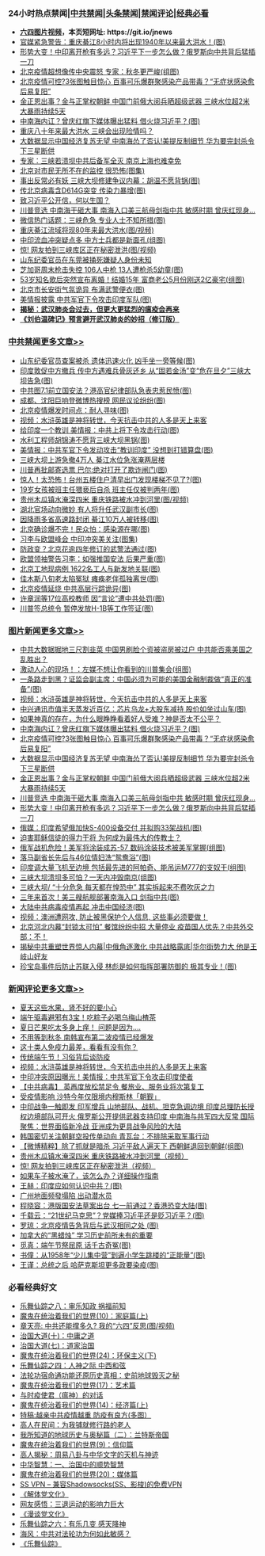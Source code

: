 <div id="tt">
<h3>24小时热点禁闻|<a href="#%E4%B8%AD%E5%85%B1%E7%A6%81%E9%97%BB%E6%9B%B4%E5%A4%9A%E6%96%87%E7%AB%A0">中共禁闻</a>|<a href="#%E5%9B%BE%E7%89%87%E6%96%B0%E9%97%BB%E6%9B%B4%E5%A4%9A%E6%96%87%E7%AB%A0">头条禁闻</a>|<a href="#%E6%96%B0%E9%97%BB%E8%AF%84%E8%AE%BA%E6%9B%B4%E5%A4%9A%E6%96%87%E7%AB%A0">禁闻评论|<a href="#%E5%BF%85%E7%9C%8B%E7%BB%8F%E5%85%B8%E5%A5%BD%E6%96%87">经典必看</a></h3>
<ul>
<li><b><a href="http://d1.bdrive.tk/64.mp4" target="_blank">六四图片视频</a>，本页短网址: https://git.io/jnews</b></li>
<li><a href="https://github.com/fqnews/bnews/blob/master/cbnews/20200622/1348747.md">官媒紧急警告：重庆綦江8小时内将出现1940年以来最大洪水！(图)</a></li>
<li><a href="https://github.com/fqnews/bnews/blob/master/topimagenews/20200622/1348732.md">形势大变！中印离开枪有多远？习近平下一步怎么做？俄罗斯向中共背后猛插一刀</a></li>
<li><a href="https://github.com/fqnews/bnews/blob/master/cbnews/20200622/1348735.md">北京疫情超想像传中央震怒 专家：秋冬更严峻(组图)</a></li>
<li><a href="https://github.com/fqnews/bnews/blob/master/topimagenews/20200622/1348866.md">北京疫情可控?3张图触目惊心 百事可乐爆群聚感染产品带毒？“无症状感染愈后易复阳”</a></li>
<li><a href="https://github.com/fqnews/bnews/blob/master/topimagenews/20200622/1348785.md">金正恩出事？金与正掌权朝鲜 中国门前俄大阅兵晒超级武器 三峡水位超2米 大暴雨持续5天</a></li>
<li><a href="https://github.com/fqnews/bnews/blob/master/topimagenews/20200623/1349055.md">中南海内讧？曾庆红旗下媒体曝出猛料 借火烧习近平？(图)</a></li>
<li><a href="https://github.com/fqnews/bnews/blob/master/ssgc/20200623/1348962.md">重庆八十年来最大洪水    三峡会出现险情吗？</a></li>
<li><a href="https://github.com/fqnews/bnews/blob/master/topimagenews/20200622/1348792.md">大数据显示中国经济复苏无望 中南海怂了否认!美提反制细节 华为要完封杀令下三星断供</a></li>
<li><a href="https://github.com/fqnews/bnews/blob/master/cbnews/20200622/1348775.md">专家：三峡若溃坝中共后备军全灭 南京上海也难幸免</a></li>
<li><a href="https://github.com/fqnews/bnews/blob/master/cbnews/20200623/1349058.md">北京对市民无所不在的监控 很恐怖(图集)</a></li>
<li><a href="https://github.com/fqnews/bnews/blob/master/cbnews/20200622/1348867.md">事出反常必有妖 三峡大坝修建争议内幕：胡温不愿背锅(图)</a></li>
<li><a href="https://github.com/fqnews/bnews/blob/master/cbnews/20200623/1349037.md">传北京病毒含D614G突变 传染力暴增(图)</a></li>
<li><a href="https://github.com/fqnews/bnews/blob/master/weiquan/20200623/1348783.md">致习近平公开信，何以生国？</a></li>
<li><a href="https://github.com/fqnews/bnews/blob/master/topimagenews/20200622/1348754.md">川普竞选 中南海干砸大事 南海入口美三航母剑指中共 敏感时期 曾庆红现身...</a></li>
<li><a href="https://github.com/fqnews/bnews/blob/master/cbnews/20200623/1349045.md">微信热门话题：三峡危急 专业人士不知所措(图)</a></li>
<li><a href="https://github.com/fqnews/bnews/blob/master/cbnews/20200623/1348941.md">重庆綦江流域将现80年来最大洪水(图/视频)</a></li>
<li><a href="https://github.com/fqnews/bnews/blob/master/cbnews/20200623/1349060.md">中印流血冲突疑点多 中方士兵都是新面孔(组图)</a></li>
<li><a href="https://github.com/fqnews/bnews/blob/master/cnnews/20200623/1349169.md">惊! 网友拍到三峡库区正在秘密泄洪(图/视频)</a></li>
<li><a href="https://github.com/fqnews/bnews/blob/master/cbnews/20200623/1348951.md">山东纪委官员在东莞被捅死嫌疑人身份未知</a></li>
<li><a href="https://github.com/fqnews/bnews/blob/master/cnnews/20200623/1348979.md">芝加哥周末枪击失控 106人中枪 13人遭枪杀5幼童(图)</a></li>
<li><a href="https://github.com/fqnews/bnews/blob/master/yule/20200622/1348899.md">53岁知名歌后突然宣布离婚！结婚15年 富商老公5月份刚送2亿豪宅(组图)</a></li>
<li><a href="https://github.com/fqnews/bnews/blob/master/cbnews/20200622/1348748.md">北京市长安街气氛诡异 布满武警便衣(图)</a></li>
<li><a href="https://github.com/fqnews/bnews/blob/master/cbnews/20200623/1349059.md">美情报披露 中共军官下令攻击印度军队(图)</a></li>
<li><b><a href="https://github.com/fqnews/bnews/blob/master/comments/20200211/1275071.md" target="_blank">揭秘：武汉肺炎会过去，但更大更猛烈的瘟疫会再来</a></b></li>
<li><b><a href="https://github.com/fqnews/bnews/blob/master/comments/20200207/1272816.md" target="_blank">《刘伯温碑记》预言避开武汉肺炎的妙招（修订版）</a></b></li>
</ul>
</div>

<div class="catlist">
<h3><a href="https://github.com/fqnews/bnews/blob/master/cbnews/" target="_blank">中共禁闻</a><span><a href="https://github.com/fqnews/bnews/blob/master/cbnews/" target="_blank" rel="nofollow">更多文章>></a></span></h3>
<ul>
<li><a href="https://github.com/fqnews/bnews/blob/master/cbnews/20200623/1349273.md" target="_blank">山东纪委官员查案被杀 遗体迅速火化 凶手坐一旁等候(图)</a></li>
<li><a href="https://github.com/fqnews/bnews/blob/master/cbnews/20200623/1349266.md" target="_blank">印度敦促中方撤兵 传中方遇难兵骨灰还乡 从“固若金汤”变“危在旦夕”三峡大坝告急(图)</a></li>
<li><a href="https://github.com/fqnews/bnews/blob/master/cbnews/20200623/1349253.md" target="_blank">中共图7.1前立国安法？港高官纪律部队急表忠惹民愤(图)</a></li>
<li><a href="https://github.com/fqnews/bnews/blob/master/cbnews/20200623/1349252.md" target="_blank">成都、沈阳巨响登微博热搜榜 网民议论纷纷(图)</a></li>
<li><a href="https://github.com/fqnews/bnews/blob/master/cbnews/20200623/1349251.md" target="_blank">北京疫情爆发时间点：耐人寻味(图)</a></li>
<li><a href="https://github.com/fqnews/bnews/blob/master/comments/20200623/1273653.md" target="_blank">视频：水浒英雄是神将转世，今天抗击中共的人多是天上来客</a></li>
<li><a href="https://github.com/fqnews/bnews/blob/master/cbnews/20200623/1349244.md" target="_blank">给印度一个教训 美情报：中共上将下令攻击行动(图)</a></li>
<li><a href="https://github.com/fqnews/bnews/blob/master/cbnews/20200623/1349243.md" target="_blank">水利工程师胡锦涛不愿背三峡大坝黑锅(图)</a></li>
<li><a href="https://github.com/fqnews/bnews/blob/master/cbnews/20200623/1349230.md" target="_blank">美情报：中共军官下令发动攻击“教训印度” 没想到打错算盘(图)</a></li>
<li><a href="https://github.com/fqnews/bnews/blob/master/cbnews/20200623/1349208.md" target="_blank">三峡大坝上游急撤4万人 綦江水位急涨淹两层楼</a></li>
<li><a href="https://github.com/fqnews/bnews/blob/master/cbnews/20200623/1349210.md" target="_blank">川普再批邮寄选票 巴尔:绝对打开了欺诈闸门(图)</a></li>
<li><a href="https://github.com/fqnews/bnews/blob/master/cbnews/20200623/1349203.md" target="_blank">惊人！太恐怖！台州五楼住户清早出门发现楼梯不见了?(图)</a></li>
<li><a href="https://github.com/fqnews/bnews/blob/master/cbnews/20200623/1349187.md" target="_blank">19岁女孩被班主任猥亵后自杀 班主任仅被判两年(图)</a></li>
<li><a href="https://github.com/fqnews/bnews/blob/master/cbnews/20200623/1349180.md" target="_blank">贵州木瓜镇水淹深四米 重庆铁路被水冲到河里(图/视频)</a></li>
<li><a href="https://github.com/fqnews/bnews/blob/master/cbnews/20200623/1349175.md" target="_blank">湖北官场动向微妙 有人将升任武汉副市长(图)</a></li>
<li><a href="https://github.com/fqnews/bnews/blob/master/cbnews/20200623/1349163.md" target="_blank">因降雨多省高速路封闭 綦江10万人被转移(图)</a></li>
<li><a href="https://github.com/fqnews/bnews/blob/master/cbnews/20200623/1349146.md" target="_blank">北京确诊爆不完！民众怕：感染源在哪(图)</a></li>
<li><a href="https://github.com/fqnews/bnews/blob/master/cbnews/20200623/1349127.md" target="_blank">习李与欧盟峰会 中印冲突美关注(图集)</a></li>
<li><a href="https://github.com/fqnews/bnews/blob/master/cbnews/20200623/1349114.md" target="_blank">防政变？北京花逾四年修订的武警法通过(图)</a></li>
<li><a href="https://github.com/fqnews/bnews/blob/master/cbnews/20200623/1349113.md" target="_blank">欧盟领袖警告习李：如强推国安法 后果严重(图)</a></li>
<li><a href="https://github.com/fqnews/bnews/blob/master/cbnews/20200623/1349112.md" target="_blank">北京工地现病例 1622名工人与新发地关联(图)</a></li>
<li><a href="https://github.com/fqnews/bnews/blob/master/cbnews/20200623/1349111.md" target="_blank">佳木斯八旬老太陷冤狱 瘫痪老伴孤独离世(图)</a></li>
<li><a href="https://github.com/fqnews/bnews/blob/master/cbnews/20200623/1349094.md" target="_blank">北京疫情延烧 中共高层行踪诡异(图)</a></li>
<li><a href="https://github.com/fqnews/bnews/blob/master/cbnews/20200623/1349093.md" target="_blank">许章润等17位高校教师 因“言论”遭中共处罚(图)</a></li>
<li><a href="https://github.com/fqnews/bnews/blob/master/cbnews/20200623/1349079.md" target="_blank">川普签总统令 暂停发放H-1B等工作签证(图)</a></li>

</ul>
</div>
<div class="catlist">
<h3><a href="https://github.com/fqnews/bnews/blob/master/topimagenews/" target="_blank">图片新闻</a><span><a href="https://github.com/fqnews/bnews/blob/master/topimagenews/" target="_blank" rel="nofollow">更多文章>></a></span></h3>
<ul>
<li><a href="https://github.com/fqnews/bnews/blob/master/topimagenews/20200623/1349265.md" target="_blank">中共大数据掘地三尺割韭菜 中国男刷脸个资被盗房被过户 中共能否乘美国之乱胜出？</a></li>
<li><a href="https://github.com/fqnews/bnews/blob/master/topimagenews/20200623/1349264.md" target="_blank">激动人心的现场！：左媒不想让你看到的川普集会(组图)</a></li>
<li><a href="https://github.com/fqnews/bnews/blob/master/topimagenews/20200623/1349250.md" target="_blank">一条路走到黑？证监会副主席：中国必须为可能的美国金融制裁做“真正的准备”(图)</a></li>
<li><a href="https://github.com/fqnews/bnews/blob/master/comments/20200623/1273653.md" target="_blank">视频：水浒英雄是神将转世，今天抗击中共的人多是天上来客</a></li>
<li><a href="https://github.com/fqnews/bnews/blob/master/topimagenews/20200623/1349209.md" target="_blank">中兴通讯市值半天蒸发近百亿：芯片乌龙+大股东减持 股价如坐过山车(图)</a></li>
<li><a href="https://github.com/fqnews/bnews/blob/master/comments/20200623/1346844.md" target="_blank">如果神真的存在，为什么眼睁睁看着好人受难？神是否太不公平？</a></li>
<li><a href="https://github.com/fqnews/bnews/blob/master/topimagenews/20200623/1349055.md" target="_blank">中南海内讧？曾庆红旗下媒体曝出猛料 借火烧习近平？(图)</a></li>
<li><a href="https://github.com/fqnews/bnews/blob/master/topimagenews/20200622/1348866.md" target="_blank">北京疫情可控?3张图触目惊心 百事可乐爆群聚感染产品带毒？“无症状感染愈后易复阳”</a></li>
<li><a href="https://github.com/fqnews/bnews/blob/master/topimagenews/20200622/1348792.md" target="_blank">大数据显示中国经济复苏无望 中南海怂了否认!美提反制细节 华为要完封杀令下三星断供</a></li>
<li><a href="https://github.com/fqnews/bnews/blob/master/topimagenews/20200622/1348785.md" target="_blank">金正恩出事？金与正掌权朝鲜 中国门前俄大阅兵晒超级武器 三峡水位超2米 大暴雨持续5天</a></li>
<li><a href="https://github.com/fqnews/bnews/blob/master/topimagenews/20200622/1348754.md" target="_blank">川普竞选 中南海干砸大事 南海入口美三航母剑指中共 敏感时期 曾庆红现身&#8230;</a></li>
<li><a href="https://github.com/fqnews/bnews/blob/master/topimagenews/20200622/1348732.md" target="_blank">形势大变！中印离开枪有多远？习近平下一步怎么做？俄罗斯向中共背后猛插一刀</a></li>
<li><a href="https://github.com/fqnews/bnews/blob/master/topimagenews/20200622/1348717.md" target="_blank">俄媒：印度希望俄加快S-400设备交付 并拟购33架战机(图)</a></li>
<li><a href="https://github.com/fqnews/bnews/blob/master/comments/20200622/1346846.md" target="_blank">迫害耶稣信徒的得力干将  为何成为最伟大的传教士？</a></li>
<li><a href="https://github.com/fqnews/bnews/blob/master/topimagenews/20200622/1348710.md" target="_blank">俄军战机危险！美军将涂装成苏-57 数码涂装技术被美军掌握(组图)</a></li>
<li><a href="https://github.com/fqnews/bnews/blob/master/topimagenews/20200622/1348709.md" target="_blank">落马副省长先后与46位情妇洗“鸳鸯浴”(图)</a></li>
<li><a href="https://github.com/fqnews/bnews/blob/master/topimagenews/20200622/1348686.md" target="_blank">印度调大量飞机至边境 包括最先进的阿帕奇、能吊运M777的支奴干(组图)</a></li>
<li><a href="https://github.com/fqnews/bnews/blob/master/topimagenews/20200622/1348555.md" target="_blank">三峡大坝溃坝多可怕？一天内冲毁南京(组图)</a></li>
<li><a href="https://github.com/fqnews/bnews/blob/master/topimagenews/20200622/1348484.md" target="_blank">三峡大坝/ “十分危急 每天都在惶恐中” 其实拆起来不费吹灰之力</a></li>
<li><a href="https://github.com/fqnews/bnews/blob/master/topimagenews/20200622/1348425.md" target="_blank">三年来首次！美三艘航舰部署南海入口 剑指中共(图)</a></li>
<li><a href="https://github.com/fqnews/bnews/blob/master/topimagenews/20200622/1348419.md" target="_blank">大陆中共病毒疫情再起 冲击中国经济(图)</a></li>
<li><a href="https://github.com/fqnews/bnews/blob/master/comments/20200621/1348405.md" target="_blank">视频：澳洲遭网攻, 防止被黑保护个人信息, 这些事必须要做！</a></li>
<li><a href="https://github.com/fqnews/bnews/blob/master/topimagenews/20200621/1348389.md" target="_blank">北京河北内幕“封锁太可怕” 餐馆纷纷中招 大量停业 疫苗国人优先？中共外交部：不！</a></li>
<li><a href="https://github.com/fqnews/bnews/blob/master/topimagenews/20200621/1348327.md" target="_blank">揭秘中共重塑世界惊人内幕|中俄角逐激化 中共战略露底|华尔街势力大 他是王岐山好友</a></li>
<li><a href="https://github.com/fqnews/bnews/blob/master/topimagenews/20200621/1348303.md" target="_blank">珍宝岛事件后防止苏联入侵 林彪是如何指挥部署防御的 极其专业！(图)</a></li>

</ul>
</div>
<div class="catlist">
<h3><a href="https://github.com/fqnews/bnews/blob/master/comments/" target="_blank">新闻评论</a><span><a href="https://github.com/fqnews/bnews/blob/master/comments/" target="_blank" rel="nofollow">更多文章>></a></span></h3>
<ul>
<li><a href="https://github.com/fqnews/bnews/blob/master/comments/20200623/1349263.md" target="_blank">夏天这些水果，肾不好的要小心</a></li>
<li><a href="https://github.com/fqnews/bnews/blob/master/comments/20200623/1349258.md" target="_blank">端午驱毒避邪有3宝！吃粽子必喝乌梅山楂茶</a></li>
<li><a href="https://github.com/fqnews/bnews/blob/master/comments/20200623/1349257.md" target="_blank">夏日芒果吃太多身上痒！ 问题是因为&#8230;.</a></li>
<li><a href="https://github.com/fqnews/bnews/blob/master/comments/20200623/1349256.md" target="_blank">不用等到秋冬 南韩宣布第二波疫情已经爆发</a></li>
<li><a href="https://github.com/fqnews/bnews/blob/master/comments/20200623/1349255.md" target="_blank">这十类人免疫力最差，看看有没有你？</a></li>
<li><a href="https://github.com/fqnews/bnews/blob/master/comments/20200623/1349254.md" target="_blank">传统端午节！习俗背后谈防疫</a></li>
<li><a href="https://github.com/fqnews/bnews/blob/master/comments/20200623/1273653.md" target="_blank">视频：水浒英雄是神将转世，今天抗击中共的人多是天上来客</a></li>
<li><a href="https://github.com/fqnews/bnews/blob/master/comments/20200623/1349245.md" target="_blank">中印冲突原因曝光！美情报：中共军官下令攻击印度使者</a></li>
<li><a href="https://github.com/fqnews/bnews/blob/master/comments/20200623/1349239.md" target="_blank">【中共病毒】 英再度放松禁足令 餐旅业、服务业将次第复工</a></li>
<li><a href="https://github.com/fqnews/bnews/blob/master/comments/20200623/1349213.md" target="_blank">受疫情影响 沙特今年仅限境内穆斯林「朝觐」</a></li>
<li><a href="https://github.com/fqnews/bnews/blob/master/comments/20200623/1349206.md" target="_blank">中印战争一触即发 印军增兵 山地部队、战机、坦克急调边境 印度总理防长授权边境部队可开火 俄罗斯公开提供武器支持印度 中南海与共军四大反常 国际聚焦：世界面临新冷战 亚洲成为更具战争风险的大陆</a></li>
<li><a href="https://github.com/fqnews/bnews/blob/master/comments/20200623/1349191.md" target="_blank">韩国密切关注朝鲜空投传单动向 青瓦台：不排除采取军事行动</a></li>
<li><a href="https://github.com/fqnews/bnews/blob/master/comments/20200623/1349168.md" target="_blank">【微博精粹】除了抓就是暗杀 习近平敌人遍天下 西朝鲜退回到朝鲜(组图)</a></li>
<li><a href="https://github.com/fqnews/bnews/blob/master/comments/20200623/1349158.md" target="_blank">贵州木瓜镇水淹深四米 重庆铁路被水冲到河里（视频）</a></li>
<li><a href="https://github.com/fqnews/bnews/blob/master/comments/20200623/1349157.md" target="_blank">惊! 网友拍到三峡库区正在秘密泄洪（视频）</a></li>
<li><a href="https://github.com/fqnews/bnews/blob/master/comments/20200623/1349134.md" target="_blank">如果车子被水淹了，该怎么办？详细操作指南</a></li>
<li><a href="https://github.com/fqnews/bnews/blob/master/comments/20200623/1349132.md" target="_blank">王赫：印度应如何认识中共？(图)</a></li>
<li><a href="https://github.com/fqnews/bnews/blob/master/comments/20200623/1349126.md" target="_blank">广州地面频發塌陷 出动潜水员</a></li>
<li><a href="https://github.com/fqnews/bnews/blob/master/comments/20200623/1349105.md" target="_blank">程晓容：港版国安法草案出台 七一前通过？香港恐变大陆(图)</a></li>
<li><a href="https://github.com/fqnews/bnews/blob/master/comments/20200623/1349104.md" target="_blank">千载云：“21世纪马克思”？党媒捧习近平还是贬习近平？(图)</a></li>
<li><a href="https://github.com/fqnews/bnews/blob/master/comments/20200623/1349103.md" target="_blank">罗琼：北京疫情告急背后与武汉相同之处 (图)</a></li>
<li><a href="https://github.com/fqnews/bnews/blob/master/comments/20200623/1349102.md" target="_blank">加拿大的“黑蜡烛” 学习历史前所未有的重要</a></li>
<li><a href="https://github.com/fqnews/bnews/blob/master/comments/20200623/1349101.md" target="_blank">觅真：端午节祭屈原 话千古奇冤(图)</a></li>
<li><a href="https://github.com/fqnews/bnews/blob/master/comments/20200623/1349100.md" target="_blank">书僮：从1958年“少儿集中营”到逼小学生跳楼的“正能量”(图)</a></li>
<li><a href="https://github.com/fqnews/bnews/blob/master/comments/20200623/1349099.md" target="_blank">王谨：总统之后 哈萨克斯坦更多政要染疫(图)</a></li>

</ul>
</div>

<div class="catlist">
<h3>必看经典好文</h3>
<ul>
<li><a href="https://github.com/fqnews/bnews/blob/master/tculture/20170717/792953.md" target="_blank">乐舞仙踪之八：审乐知政 祸福前知</a></li>
<li><a href="https://github.com/fqnews/bnews/blob/master/topimagenews/20180529/950153.md" target="_blank">魔鬼在统治着我们的世界(10)：家庭篇(上)</a></li>
<li><a href="https://github.com/fqnews/bnews/blob/master/comments/20200607/1341003.md" target="_blank">章天亮: 中共还能撑多久? 我的“六四”反思(图/视频)</a></li>
<li><a href="https://github.com/fqnews/bnews/blob/master/cbnews/20180316/915423.md" target="_blank">治国大道(十)：中庸之道</a></li>
<li><a href="https://github.com/fqnews/bnews/blob/master/cbnews/20190424/913985.md" target="_blank">治国大道(七)：道家治国</a></li>
<li><a href="https://github.com/fqnews/bnews/blob/master/cbnews/20180907/994846.md" target="_blank">魔鬼在统治着我们的世界(24)：环保主义(下)</a></li>
<li><a href="https://github.com/fqnews/bnews/blob/master/tculture/20190101/791144.md" target="_blank">乐舞仙踪之四：人神之际 中西和弦</a></li>
<li><a href="https://github.com/fqnews/bnews/blob/master/tculture/20121025/73069.md" target="_blank">法轮功宿命通功能还原历史真相：史前地球毁灭之秘</a></li>
<li><a href="https://github.com/fqnews/bnews/blob/master/topimagenews/20180620/960677.md" target="_blank">魔鬼在统治着我们的世界(17)：艺术篇</a></li>
<li><a href="https://github.com/fqnews/bnews/blob/master/comments/20200327/1301424.md" target="_blank">与时疫使君（瘟神）的对话</a></li>
<li><a href="https://github.com/fqnews/bnews/blob/master/topimagenews/20180605/953415.md" target="_blank">魔鬼在统治着我们的世界(14)：经济篇(上)</a></li>
<li><a href="https://github.com/fqnews/bnews/blob/master/ccpdope/20200425/1319297.md" target="_blank">特稿:越亲中共疫情越重 防疫有良方(多图）</a></li>
<li><a href="https://github.com/fqnews/bnews/blob/master/tculture/20121023/72121.md" target="_blank">高人在民间：为我铺就修行路的老人</a></li>
<li><a href="https://github.com/fqnews/bnews/blob/master/tculture/xiulian/20170614/774347.md" target="_blank">我所知道的地球历史与奥秘篇（二）：兰特斯帝国</a></li>
<li><a href="https://github.com/fqnews/bnews/blob/master/topimagenews/20180529/949649.md" target="_blank">魔鬼在统治着我们的世界(9)：信仰篇</a></li>
<li><a href="https://github.com/fqnews/bnews/blob/master/aomi/history/20170924/831575.md" target="_blank">高人揭秘：周易八卦与中华文字的天机与神迹</a></li>
<li><a href="https://github.com/fqnews/bnews/blob/master/comments/20200605/1340202.md" target="_blank">中华智慧：一、治国中的顺势智慧</a></li>
<li><a href="https://github.com/fqnews/bnews/blob/master/comments/20180725/976787.md" target="_blank">魔鬼在统治着我们的世界(20)：媒体篇</a></li>
<li><a href="https://github.com/fqnews/bnews/blob/master/comments/20191231/1250654.md" target="_blank">SS VPN &#8211; 兼容Shadowsocks(SS、影梭)的免费VPN</a></li>
<li><a href="https://github.com/fqnews/bnews/blob/master/bookwiki/20130610/138400.md" target="_blank">《解体党文化》</a></li>
<li><a href="https://github.com/fqnews/bnews/blob/master/cbnews/20200126/1265515.md" target="_blank">网友感悟：三退运动的影响力巨大</a></li>
<li><a href="https://github.com/fqnews/bnews/blob/master/comments/20200521/783167.md" target="_blank">《漫谈党文化》</a></li>
<li><a href="https://github.com/fqnews/bnews/blob/master/tculture/20190101/792146.md" target="_blank">乐舞仙踪之六：有乐几变 感天降神</a></li>
<li><a href="https://github.com/fqnews/bnews/blob/master/comments/20191218/1228234.md" target="_blank">海风：中共对法轮功为何如此敏感？</a></li>
<li><a href="https://github.com/fqnews/bnews/blob/master/comments/20200527/783191.md" target="_blank">《乐舞仙踪》</a></li>

</ul>
</div>